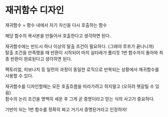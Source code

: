 # 재귀함수 디자인

재귀함수 = 함수 내에서 자기 자신을 다시 호출하는 함수

해당 함수의 복사본을 만들어서 호출한다고 생각하면 된다.

재귀함수에는 반드시 하나 이상의 탈출 조건이 필요하다. (그래야 루프가 끝나니까)   
탈출 조건을 만족했을 때 반환이 시작되어 마치 실타래가 풀리듯 1번 함수까지 돌아와 최종 반환이 완료된다고 생각하면 된다.

팩토리얼, 피보나치 등 일련의 과정이 동일한 로직으로 반복되는 상황에서 재귀함수를 사용할 수 있다.

재귀함수를 디자인할때는 모든 호출흐름을 따라가려고 하지말고 (오히려 헷갈릴 수 있음)   
함수의 논리 조건을 명백히 세운 후 그게 곧 증명이라고 믿는 식의 사고가 중요하다.

기반이 되는 1번 함수를 정확히 짜고 거기서 증명된거라고 인정하자!
